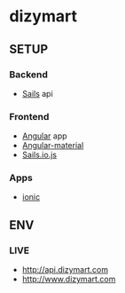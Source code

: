 # dizymart

## SETUP

### Backend
- [Sails](http://sailsjs.org) api

### Frontend
- [Angular](http://angularjs.org/) app
- [Angular-material](https://material.angularjs.org/)
- [Sails.io.js](https://github.com/balderdashy/sails.io.js)

### Apps
- [ionic](http://ionicframework.com/)

## ENV

### LIVE

- http://api.dizymart.com
- http://www.dizymart.com
